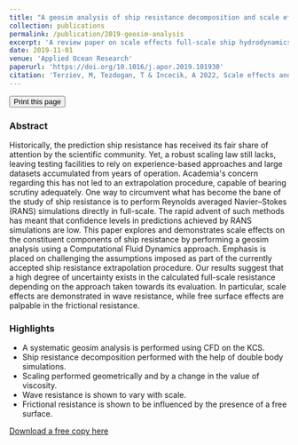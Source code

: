 ```yaml
---
title: "A geosim analysis of ship resistance decomposition and scale effects with the aid of CFD"
collection: publications
permalink: /publication/2019-geosim-analysis
excerpt: 'A review paper on scale effects full-scale ship hydrodynamics.'
date: 2019-11-01
venue: 'Applied Ocean Research'
paperurl: 'https://doi.org/10.1016/j.apor.2019.101930'
citation: 'Terziev, M, Tezdogan, T & Incecik, A 2022, Scale effects and full-scale ship hydrodynamics: a review, Ocean Engineering, vol. 245, 110496.'
---
```

<div class="text-right">
<input type="button" value="Print this page" onClick="window.print()">
</div>

### Abstract

Historically, the prediction ship resistance has received its fair share of attention by the scientific community. Yet, a robust scaling law still lacks, leaving testing facilities to rely on experience-based approaches and large datasets accumulated from years of operation. Academia's concern regarding this has not led to an extrapolation procedure, capable of bearing scrutiny adequately. One way to circumvent what has become the bane of the study of ship resistance is to perform Reynolds averaged Navier–Stokes (RANS) simulations directly in full-scale. The rapid advent of such methods has meant that confidence levels in predictions achieved by RANS simulations are low. This paper explores and demonstrates scale effects on the constituent components of ship resistance by performing a geosim analysis using a Computational Fluid Dynamics approach. Emphasis is placed on challenging the assumptions imposed as part of the currently accepted ship resistance extrapolation procedure. Our results suggest that a high degree of uncertainty exists in the calculated full-scale resistance depending on the approach taken towards its evaluation. In particular, scale effects are demonstrated in wave resistance, while free surface effects are palpable in the frictional resistance.

### Highlights

- A systematic geosim analysis is performed using CFD on the KCS.
- Ship resistance decomposition performed with the help of double body simulations.
- Scaling performed geometrically and by a change in the value of viscosity.
- Wave resistance is shown to vary with scale.
- Frictional resistance is shown to be influenced by the presence of a free surface.

[Download a free copy here](http://momchil-terziev.github.io/files/Terziev_etal_AOR_2019_A_geosim_analysis_of_ship_resistance_decomposition_and_scale_effects.pdf)
